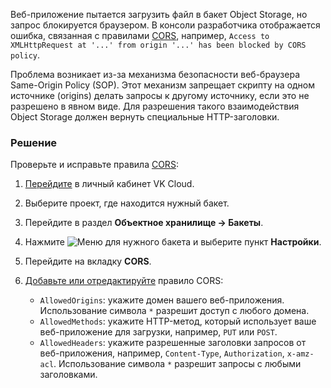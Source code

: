 Веб-приложение пытается загрузить файл в бакет Object Storage, но запрос блокируется браузером. В консоли разработчика отображается ошибка, связанная с правилами [CORS](/ru/storage/s3/reference#cors), например, `Access to XMLHttpRequest at '...' from origin '...' has been blocked by CORS policy`.

Проблема возникает из-за механизма безопасности веб-браузера Same-Origin Policy (SOP). Этот механизм запрещает скрипту на одном источнике (origins) делать запросы к другому источнику, если это не разрешено в явном виде. Для разрешения такого взаимодействия Object Storage должен вернуть специальные HTTP-заголовки.

### Решение

Проверьте и исправьте правила [CORS](/ru/storage/s3/reference#cors):

1. [Перейдите](https://msk.cloud.vk.com/app) в личный кабинет VK Cloud.

1. Выберите проект, где находится нужный бакет.

1. Перейдите в раздел **Объектное хранилище → Бакеты**.

1. Нажмите ![Меню](/ru/assets/more-icon.svg "inline") для нужного бакета и выберите пункт **Настройки**.

1. Перейдите на вкладку **CORS**.

1. [Добавьте или отредактируйте](/ru/storage/s3/instructions/access-management/cors) правило CORS:

   - `AllowedOrigins`: укажите домен вашего веб-приложения. Использование символа `*` разрешит доступ с любого домена.
   - `AllowedMethods`: укажите HTTP-метод, который использует ваше веб-приложение для загрузки, например, `PUT` или `POST`.
   - `AllowedHeaders`: укажите разрешенные заголовки запросов от веб-приложения, например, `Content-Type`, `Authorization`, `x-amz-acl`. Использование символа `*` разрешит запросы с любыми заголовками.


